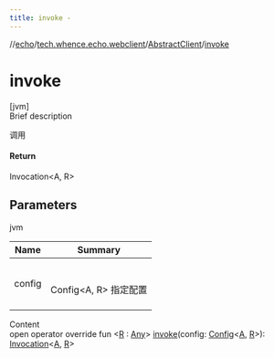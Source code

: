 ```yaml
---
title: invoke -
---
```

//[echo](../../index.md)/[tech.whence.echo.webclient](../index.md)/[AbstractClient](index.md)/[invoke](invoke.md)



# invoke  
[jvm]  
Brief description  


调用



#### Return  


Invocation<A, R>



## Parameters  
  
jvm  
  
|  Name|  Summary| 
|---|---|
| config| <br><br>Config<A, R> 指定配置<br><br>
  
  
Content  
open operator override fun <[R](invoke.md) : [Any](https://kotlinlang.org/api/latest/jvm/stdlib/kotlin/-any/index.html)> [invoke](invoke.md)(config: [Config](../-config/index.md)<[A](index.md), [R](invoke.md)>): [Invocation](../-invocation/index.md)<[A](index.md), [R](invoke.md)>  



